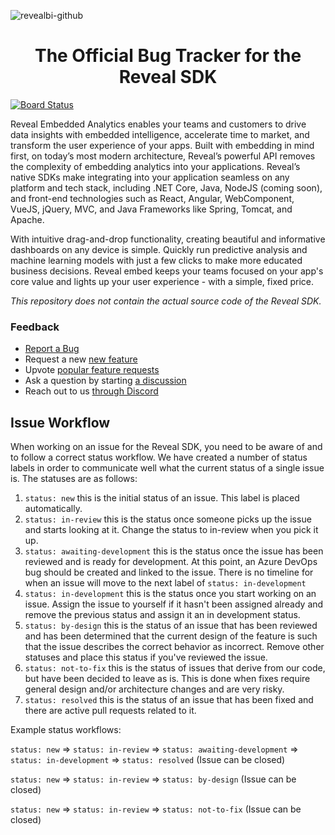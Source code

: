 ![revealbi-github](https://user-images.githubusercontent.com/835562/224768071-b6440186-e8ad-460c-9ce0-84f065311ee7.svg)

<h1 align="center">
  The Official Bug Tracker for the Reveal SDK 
</h1>

[![Board Status](https://infragistics.visualstudio.com/14a7928c-44bc-4aed-b2ca-9a0ffbb14d7a/1b230d81-a651-4526-b94b-86fd3cab43e1/_apis/work/boardbadge/c5d794c3-94c4-482d-9905-b227402b4abd)](https://infragistics.visualstudio.com/14a7928c-44bc-4aed-b2ca-9a0ffbb14d7a/_boards/board/t/1b230d81-a651-4526-b94b-86fd3cab43e1/Microsoft.RequirementCategory/)

Reveal Embedded Analytics enables your teams and customers to drive data insights with embedded intelligence, accelerate time to market, and transform the user experience of your apps. Built with embedding in mind first, on today’s most modern architecture, Reveal’s powerful API removes the complexity of embedding analytics into your applications. Reveal’s native SDKs make integrating into your application seamless on any platform and tech stack, including .NET Core, Java, NodeJS (coming soon), and front-end technologies such as React, Angular, WebComponent, VueJS, jQuery, MVC, and Java Frameworks like Spring, Tomcat, and Apache. 

With intuitive drag-and-drop functionality, creating beautiful and informative dashboards on any device is simple. Quickly run predictive analysis and machine learning models with just a few clicks to make more educated business decisions. Reveal embed keeps your teams focused on your app's core value and lights up your user experience - with a simple, fixed price. 

_This repository does not contain the actual source code of the Reveal SDK._

### Feedback
 - [Report a Bug](https://github.com/RevealBi/Reveal.Sdk/issues/new?assignees=&labels=%3Abug%3A+bug%2C%3Aheavy_plus_sign%3A+status%3A+new&template=bug_report.yml&title=%5BBUG%5D%3A+)
 - Request a new [new feature](https://github.com/RevealBi/Reveal.Sdk/issues/new?assignees=&labels=%3Atoolbox%3A+feature-request&template=feature_request.md&title=)
 - Upvote [popular feature requests](https://github.com/RevealBi/Reveal.Sdk/issues?q=is%3Aissue+is%3Aopen+label%3A%22%3Atoolbox%3A+feature-request%22)
 - Ask a question by starting [a discussion](https://github.com/RevealBi/Reveal.Sdk/discussions)
 - Reach out to us [through Discord](https://discord.gg/Ped3sSK5Xw)

## Issue Workflow

When working on an issue for the Reveal SDK, you need to be aware of and to follow a correct status workflow. We have created a number of status labels in order to communicate well what the current status of a single issue is. The statuses are as follows:

1. `status: new` this is the initial status of an issue. This label is placed automatically.
2. `status: in-review` this is the status once someone picks up the issue and starts looking at it. Change the status to in-review when you pick it up.
3. `status: awaiting-development` this is the status once the issue has been reviewed and is ready for development. At this point, an Azure DevOps bug should be created and linked to the issue. There is no timeline for when an issue will move to the next label of `status: in-development`
4. `status: in-development` this is the status once you start working on an issue. Assign the issue to yourself if it hasn't been assigned already and remove the previous status and assign it an in development status.
5. `status: by-design` this is the status of an issue that has been reviewed and has been determined that the current design of the feature is such that the issue describes the correct behavior as incorrect. Remove other statuses and place this status if you've reviewed the issue.
6. `status: not-to-fix` this is the status of issues that derive from our code, but have been decided to leave as is. This is done when fixes require general design and/or architecture changes and are very risky.
7. `status: resolved` this is the status of an issue that has been fixed and there are active pull requests related to it.

Example status workflows:

`status: new` => `status: in-review` => `status: awaiting-development` => `status: in-development` => `status: resolved` (Issue can be closed)

`status: new` => `status: in-review` => `status: by-design` (Issue can be closed)

`status: new` => `status: in-review` => `status: not-to-fix` (Issue can be closed)
